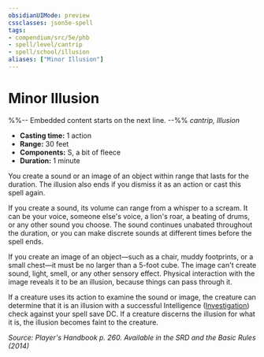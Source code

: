```yaml
---
obsidianUIMode: preview
cssclasses: json5e-spell
tags:
- compendium/src/5e/phb
- spell/level/cantrip
- spell/school/illusion
aliases: ["Minor Illusion"]
---
```

# Minor Illusion
%%-- Embedded content starts on the next line. --%%
*cantrip, Illusion*  

- **Casting time:** 1 action
- **Range:** 30 feet
- **Components:** S, a bit of fleece
- **Duration:** 1 minute

You create a sound or an image of an object within range that lasts for the duration. The illusion also ends if you dismiss it as an action or cast this spell again.

If you create a sound, its volume can range from a whisper to a scream. It can be your voice, someone else's voice, a lion's roar, a beating of drums, or any other sound you choose. The sound continues unabated throughout the duration, or you can make discrete sounds at different times before the spell ends.

If you create an image of an object—such as a chair, muddy footprints, or a small chest—it must be no larger than a 5-foot cube. The image can't create sound, light, smell, or any other sensory effect. Physical interaction with the image reveals it to be an illusion, because things can pass through it.

If a creature uses its action to examine the sound or image, the creature can determine that it is an illusion with a successful Intelligence ([Investigation](Mechanics/Rules/skills.md#Investigation)) check against your spell save DC. If a creature discerns the illusion for what it is, the illusion becomes faint to the creature.

*Source: Player's Handbook p. 260. Available in the <span title='Systems Reference Document (5.1)'>SRD</span> and the Basic Rules (2014)*
